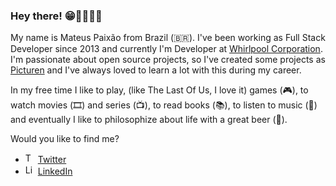 
### Hey there! 😁🤘🏾👋🏾

My name is Mateus Paixão from Brazil (🇧🇷). I've been working as Full Stack Developer since 2013 and currently I'm Developer at [Whirlpool Corporation](https://www.whirlpool.com.br/). I'm passionate about open source projects, so I've created some projects as [Picturen](https://github.com/MateusPaixao/picturen-frontend) and I've always loved to learn a lot with this during my career.

In my free time I like to play, (like The Last Of Us, I love it) games (🎮), to watch movies (🎞️) and series (📺), to read books (📚), to listen to music (🎵) and eventually I like to philosophize about life with a great beer (🍺).

Would you like to find me?

<ul>
  <li>
    <img src="https://user-images.githubusercontent.com/3603793/87077942-4b727b00-c1fa-11ea-890c-c1249a500a57.png" width="16" alt="Twitter"> 
    <a href="https://twitter.com/paixao_math" target="_blank" title="My Twitter">Twitter</a>
  </li>
  <li>
    <img src="https://user-images.githubusercontent.com/3603793/87078013-6b09a380-c1fa-11ea-9ca0-6789b1cafb1c.png" width="16" alt="Linkedin"> 
    <a href="https://www.linkedin.com/in/mspaixao/" target="_blank" title="My LinkedIn">LinkedIn</a>
  </li>
</ul>
